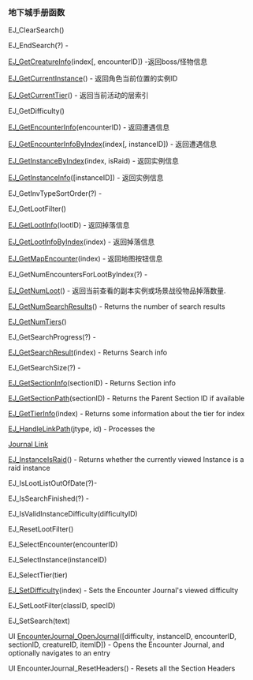 ### 地下城手册函数

EJ\_ClearSearch\(\)

EJ\_EndSearch\(?\) -

[EJ\_GetCreatureInfo](https://wow.gamepedia.com/API_EJ_GetCreatureInfo)\(index\[, encounterID\]\) -返回boss/怪物信息

[EJ\_GetCurrentInstance](https://wow.gamepedia.com/API_EJ_GetCurrentInstance)\(\) - 返回角色当前位置的实例ID

[EJ\_GetCurrentTier](https://wow.gamepedia.com/API_EJ_GetCurrentTier)\(\) - 返回当前活动的层索引

EJ\_GetDifficulty\(\)

[EJ\_GetEncounterInfo](https://wow.gamepedia.com/API_EJ_GetEncounterInfo)\(encounterID\) - 返回遭遇信息

[EJ\_GetEncounterInfoByIndex](https://wow.gamepedia.com/API_EJ_GetEncounterInfoByIndex)\(index\[, instanceID\]\) - 返回遭遇信息

[EJ\_GetInstanceByIndex](https://wow.gamepedia.com/API_EJ_GetInstanceByIndex)\(index, isRaid\) - 返回实例信息

[EJ\_GetInstanceInfo](https://wow.gamepedia.com/API_EJ_GetInstanceInfo)\(\[instanceID\]\) - 返回实例信息

EJ\_GetInvTypeSortOrder\(?\) -

EJ\_GetLootFilter\(\)

[EJ\_GetLootInfo](https://wow.gamepedia.com/API_EJ_GetLootInfo)\(lootID\) - 返回掉落信息

[EJ\_GetLootInfoByIndex](https://wow.gamepedia.com/API_EJ_GetLootInfoByIndex)\(index\) - 返回掉落信息

[EJ\_GetMapEncounter](https://wow.gamepedia.com/API_EJ_GetMapEncounter)\(index\) - 返回地图按钮信息

EJ\_GetNumEncountersForLootByIndex\(?\) -

[EJ\_GetNumLoot](https://wow.gamepedia.com/API_EJ_GetNumLoot)\(\) - 返回当前查看的副本实例或场景战役物品掉落数量. 

[EJ\_GetNumSearchResults](https://wow.gamepedia.com/API_EJ_GetNumSearchResults)\(\) - Returns the number of search results

[EJ\_GetNumTiers](https://wow.gamepedia.com/API_EJ_GetNumTiers)\(\)

EJ\_GetSearchProgress\(?\) -

[EJ\_GetSearchResult](https://wow.gamepedia.com/API_EJ_GetSearchResult)\(index\) - Returns Search info

EJ\_GetSearchSize\(?\) -

[EJ\_GetSectionInfo](https://wow.gamepedia.com/API_EJ_GetSectionInfo)\(sectionID\) - Returns Section info

[EJ\_GetSectionPath](https://wow.gamepedia.com/API_EJ_GetSectionPath)\(sectionID\) - Returns the Parent Section ID if available

[EJ\_GetTierInfo](https://wow.gamepedia.com/API_EJ_GetTierInfo)\(index\) - Returns some information about the tier for index

[EJ\_HandleLinkPath](https://wow.gamepedia.com/API_EJ_HandleLinkPath)\(jtype, id\) - Processes the

[Journal Link](https://wow.gamepedia.com/Encounter_Journal_Dump#Journal_Link)

[EJ\_InstanceIsRaid](https://wow.gamepedia.com/API_EJ_InstanceIsRaid)\(\) - Returns whether the currently viewed Instance is a raid instance

EJ\_IsLootListOutOfDate\(?\)-

EJ\_IsSearchFinished\(?\) -

EJ\_IsValidInstanceDifficulty\(difficultyID\)

EJ\_ResetLootFilter\(\)

EJ\_SelectEncounter\(encounterID\)

EJ\_SelectInstance\(instanceID\)

EJ\_SelectTier\(tier\)

[EJ\_SetDifficulty](https://wow.gamepedia.com/API_EJ_SetDifficulty)\(index\) - Sets the Encounter Journal's viewed difficulty

EJ\_SetLootFilter\(classID, specID\)

EJ\_SetSearch\(text\)

UI [EncounterJournal\_OpenJournal](https://wow.gamepedia.com/API_EncounterJournal_OpenJournal)\(\[difficulty, instanceID, encounterID, sectionID, creatureID, itemID\]\) - Opens the Encounter Journal, and optionally navigates to an entry

UI EncounterJournal\_ResetHeaders\(\) - Resets all the Section Headers

